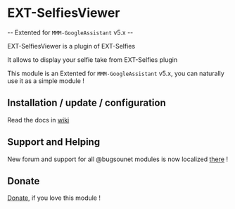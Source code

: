 # EXT-SelfiesViewer

-- Extented for `MMM-GoogleAssistant` v5.x --

EXT-SelfiesViewer is a plugin of EXT-Selfies<br>

It allows to display your selfie take from EXT-Selfies plugin

This module is an Extented for `MMM-GoogleAssistant` v5.x, you can naturally use it as a simple module !<br>

## Installation / update / configuration

Read the docs in [wiki](https://wiki.bugsounet.fr/EXT-SelfiesViewer)

## Support and Helping
New forum and support for all @bugsounet modules is now localized [there](https://forum.bugsounet.fr) !
 
## Donate
 [Donate](https://www.paypal.com/cgi-bin/webscr?cmd=_s-xclick&hosted_button_id=TTHRH94Y4KL36&source=url), if you love this module !

